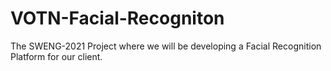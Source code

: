 # VOTN-Facial-Recogniton
The SWENG-2021 Project where we will be developing a Facial Recognition Platform for our client.
